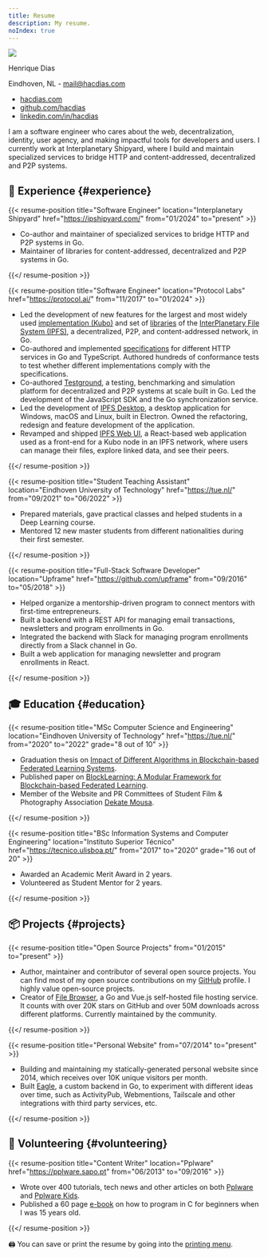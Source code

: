```yaml
---
title: Resume
description: My resume.
noIndex: true
---
```


<!--more-->

<div id="resume-header">
  
  ![](/avatar/512.jpg)

  <div>

  Henrique Dias

  Eindhoven, NL - [mail@hacdias.com](mailto:mail@hacdias.com)

  </div>

  - [hacdias.com](https://hacdias.com)
  - [github.com/hacdias](https://github.com/hacdias)
  - [linkedin.com/in/hacdias](https://www.linkedin.com/in/hacdias/)

</div>

I am a software engineer who cares about the web, decentralization, identity, user agency, and making impactful tools for developers and users. I currently work at Interplanetary Shipyard, where I build and maintain specialized services to bridge HTTP and content-addressed, decentralized and P2P systems.

## 💼 Experience {#experience}

{{< resume-position title="Software Engineer" location="Interplanetary Shipyard" href="https://ipshipyard.com/" from="01/2024" to="present" >}}

- Co-author and maintainer of specialized services to bridge HTTP and P2P systems in Go.
- Maintainer of libraries for content-addressed, decentralized and P2P systems in Go.

{{</ resume-position >}}

{{< resume-position title="Software Engineer" location="Protocol Labs" href="https://protocol.ai/" from="11/2017" to="01/2024" >}}

- Led the development of new features for the largest and most widely used [implementation (Kubo)](https://github.com/ipfs/kubo) and set of [libraries](https://github.com/ipfs/boxo) of the [InterPlanetary File System (IPFS)](https://ipfs.tech/), a decentralized, P2P, and content-addressed network, in Go.
- Co-authored and implemented [specifications](https://specs.ipfs.tech/) for different HTTP services in Go and TypeScript. Authored hundreds of conformance tests to test whether different implementations comply with the specifications.
- Co-authored [Testground](http://testground.ai/), a testing, benchmarking and simulation platform for decentralized and P2P systems at scale built in Go. Led the development of the JavaScript SDK and the Go synchronization service.
- Led the development of [IPFS Desktop](https://github.com/ipfs/ipfs-desktop), a desktop application for Windows, macOS and Linux, built in Electron. Owned the refactoring, redesign and feature development of the application.
- Revamped and shipped [IPFS Web UI](https://github.com/ipfs/ipfs-webui), a React-based web application used as a front-end for a Kubo node in an IPFS network, where users can manage their files, explore linked data, and see their peers.

{{</ resume-position >}}

{{< resume-position title="Student Teaching Assistant" location="Eindhoven University of Technology" href="https://tue.nl/" from="09/2021" to="06/2022" >}}

- Prepared materials, gave practical classes and helped students in a Deep Learning course.
- Mentored 12 new master students from different nationalities during their first semester.

{{</ resume-position >}}

{{< resume-position title="Full-Stack Software Developer" location="Upframe" href="https://github.com/upframe" from="09/2016" to="05/2018" >}}

- Helped organize a mentorship-driven program to connect mentors with first-time entrepreneurs.
- Built a backend with a REST API for managing email transactions, newsletters and program enrollments in Go.
- Integrated the backend with Slack for managing program enrollments directly from a Slack channel in Go.
- Built a web application for managing newsletter and program enrollments in React.
<!-- - **In the news**: [Eco](https://eco.sapo.pt/2017/03/21/upframe-ou-o-programa-de-pre-aceleracao-que-a-startup-lisboa-fez-seu/), [Startup Lisboa](https://www.startuplisboa.com/startuplisboanews/upframe-o-novo-programa-de-pr-acelerao-powered-by-startup-lisboa), [Observador](https://observador.pt/2017/03/20/upframe-startup-lisboa-lanca-programa-para-estudantes-e-recem-licenciados/) & [Dinheiro Vivo](https://www.dinheirovivo.pt/fazedores/upframe-startup-lisboa-ajuda-os-fazedores-a-dar-os-primeiros-passos/). -->

{{</ resume-position >}}

## 🎓 Education {#education}

{{< resume-position title="MSc Computer Science and Engineering" location="Eindhoven University of Technology" href="https://tue.nl/" from="2020" to="2022" grade="8 out of 10" >}}

- Graduation thesis on [Impact of Different Algorithms in Blockchain-based Federated Learning Systems](https://hacdias.com/2022/09/07/thesis-blocklearning-framework/).
- Published paper on [BlockLearning: A Modular Framework for Blockchain-based Federated Learning](/2023/02/16/paper-blocklearning-framework/).
- Member of the Website and PR Committees of Student Film & Photography Association [Dekate Mousa](https://dekatemousa.nl/).

{{</ resume-position >}}

{{< resume-position title="BSc Information Systems and Computer Engineering" location="Instituto Superior Técnico" href="https://tecnico.ulisboa.pt/" from="2017" to="2020" grade="16 out of 20" >}}

- Awarded an Academic Merit Award in 2 years.
- Volunteered as Student Mentor for 2 years.

{{</ resume-position >}}

## 📦 Projects {#projects}

{{< resume-position title="Open Source Projects" from="01/2015" to="present" >}}

- Author, maintainer and contributor of several open source projects. You can find most of my open source contributions on my [GitHub](https://github.com/hacdias) profile. I highly value open-source projects.
- Creator of [File Browser](https://github.com/filebrowser/filebrowser), a Go and Vue.js self-hosted file hosting service. It counts with over 20K stars on GitHub and over 50M downloads across different platforms. Currently maintained by the community.

{{</ resume-position >}}

{{< resume-position title="Personal Website" from="07/2014" to="present" >}}

- Building and maintaining my statically-generated personal website since 2014, which receives over 10K unique visitors per month.
- Built [Eagle](https://github.com/hacdias/eagle), a custom backend in Go, to experiment with different ideas over time, such as ActivityPub, Webmentions, Tailscale and other integrations with third party services, etc.

{{</ resume-position >}}

## 💙 Volunteering {#volunteering}

{{< resume-position title="Content Writer" location="Pplware" href="https://pplware.sapo.pt" from="06/2013" to="09/2016" >}}

- Wrote over 400 tutorials, tech news and other articles on both [Pplware](https://pplware.sapo.pt/author/henrique_dias/) and [Pplware Kids](https://kids.pplware.sapo.pt/author/henrique_dias/).
- Published a 60 page [e-book](https://cdn.hacdias.com/media/aprenda-a-programar.pdf) on how to program in C for beginners when I was 15 years old.

{{</ resume-position >}}

<div class='box small' id='printing-hint'>
  🖨️ You can save or print the resume by going into the <a href="javascript:print()">printing menu</a>.
</div>
